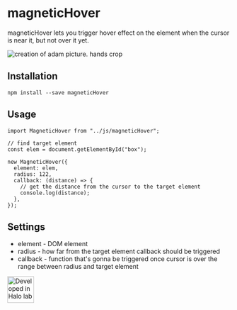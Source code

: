 # magneticHover

magneticHover lets you trigger hover effect on the element when the cursor is near it, but not over it yet.

<img src="https://1mpkoh2uj7ew36r28p3t8kxt11gl-wpengine.netdna-ssl.com/wp-content/uploads/2018/05/1024px-The_Creation_Michelangelo_Italy_Vatican_-_Creative_Commons_by_gnuckx_3492637506-660x350.jpg" alt="creation of adam picture. hands crop">

## Installation
```
npm install --save magneticHover
```

## Usage

```
import MagneticHover from "../js/magneticHover";

// find target element
const elem = document.getElementById("box");

new MagneticHover({
  element: elem,
  radius: 122,
  callback: (distance) => {
    // get the distance from the cursor to the target element
    console.log(distance);
  },
});
```

## Settings

* element - DOM element
* radius - how far from the target element callback should be triggered
* callback - function that's gonna be triggered once cursor is over the range between radius and target element


<a href="https://www.halo-lab.com/?utm_source=github-brifinator-3000">
    <img src="http://api.halo-lab.com/wp-content/uploads/dev_halo.svg" alt="Developed in Halo lab" height="60">
</a>

